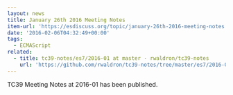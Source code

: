 ```yaml
---
layout: news
title: January 26th 2016 Meeting Notes
item-url: 'https://esdiscuss.org/topic/january-26th-2016-meeting-notes'
date: '2016-02-06T04:32:49+00:00'
tags:
  - ECMAScript
related:
  - title: tc39-notes/es7/2016-01 at master · rwaldron/tc39-notes
    url: 'https://github.com/rwaldron/tc39-notes/tree/master/es7/2016-01'
---
```

TC39 Meeting Notes at 2016-01 has been published.
